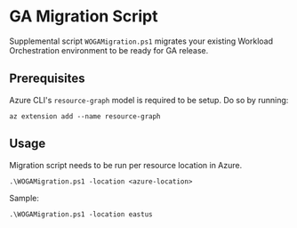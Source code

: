 # GA Migration Script
Supplemental script `WOGAMigration.ps1` migrates your existing Workload Orchestration environment to be ready for GA release.

## Prerequisites
Azure CLI's `resource-graph` model is required to be setup. Do so by running: 
```
az extension add --name resource-graph
```

## Usage
Migration script needs to be run per resource location in Azure.
```
.\WOGAMigration.ps1 -location <azure-location>
```

Sample:
```
.\WOGAMigration.ps1 -location eastus
```

